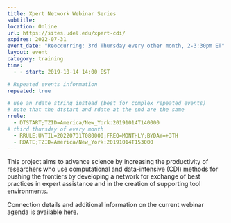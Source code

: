 ```yaml
---
title: Xpert Network Webinar Series
subtitle:
location: Online
url: https://sites.udel.edu/xpert-cdi/ 
expires: 2022-07-31
event_date: "Reoccurring: 3rd Thursday every other month, 2-3:30pm ET"
layout: event
category: training
time:
  - - start: 2019-10-14 14:00 EST

# Repeated events information
repeated: true

# use an rdate string instead (best for complex repeated events)
# note that the dtstart and rdate at the end are the same
rrule: 
  - DTSTART;TZID=America/New_York:20191014T140000
# third thursday of every month
  - RRULE:UNTIL=20220731T080000;FREQ=MONTHLY;BYDAY=+3TH
  - RDATE;TZID=America/New_York:20191014T153000
---
```


This project aims to advance science by increasing the productivity of researchers who use computational and data-intensive (CDI) methods for pushing the frontiers by developing a network for exchange of best practices in expert assistance and in the creation of supporting tool environments.

Connection details and additional information on the current webinar agenda is available [here](https://sites.udel.edu/xpert-cdi/event/upcoming-events/).

